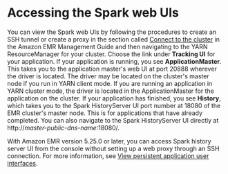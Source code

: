 # Accessing the Spark web UIs<a name="emr-spark-webui"></a>

You can view the Spark web UIs by following the procedures to create an SSH tunnel or create a proxy in the section called [Connect to the cluster](https://docs.aws.amazon.com/emr/latest/ManagementGuide/emr-connect-master-node.html) in the Amazon EMR Management Guide and then navigating to the YARN ResourceManager for your cluster\. Choose the link under **Tracking UI** for your application\. If your application is running, you see **ApplicationMaster**\. This takes you to the application master's web UI at port 20888 wherever the driver is located\. The driver may be located on the cluster's master node if you run in YARN client mode\. If you are running an application in YARN cluster mode, the driver is located in the ApplicationMaster for the application on the cluster\. If your application has finished, you see **History**, which takes you to the Spark HistoryServer UI port number at 18080 of the EMR cluster's master node\. This is for applications that have already completed\. You can also navigate to the Spark HistoryServer UI directly at http://*master\-public\-dns\-name*:18080/\.

With Amazon EMR version 5\.25\.0 or later, you can access Spark history server UI from the console without setting up a web proxy through an SSH connection\. For more information, see [View persistent application user interfaces](https://docs.aws.amazon.com/emr/latest/ManagementGuide/app-history-spark-UI.html)\.